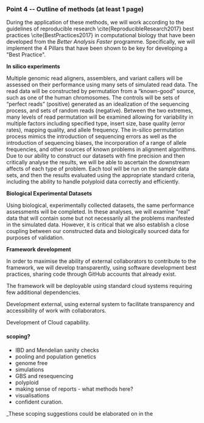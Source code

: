 ### Point 4 -- Outline of methods (at least 1 page)

During the application of these methods, we will work according to the guidelines of reproducible research \cite{ReproducibleResearch2017} best practices \cite{BestPractices2017} in computational biology that have been developed from the _Better Analysis Faster_ programme. Specifically, we will implement the 4 Pillars that have been shown to be key for developing a "Best Practice".

**In silico experiments**

Multiple genomic read aligners, assemblers, and variant callers will be assessed on their performance using many sets of simulated read data. The read data will be constructed by permutation from a “known-good” source, such as one of the human chromosomes. The controls will be sets of “perfect reads” (positive) generated as an idealization of the sequencing process, and sets of random reads (negative). Between the two extremes, many levels of read permutation will be examined allowing for variability in multiple factors including specified type, insert size, base quality (error rates), mapping quality, and allele frequency. The in-silico permutation process mimics the introduction of sequencing errors as well as the introduction of sequencing biases, the incorporation of a range of allele frequencies, and other sources of known problems in alignment algorithms. Due to our ability to construct our datasets with fine precision and then critically analyse the results, we will be able to ascertain the downstream affects of each type of problem. Each tool will be run on the sample data sets, and then the results evaluated using the appropriate standard criteria, including the ability to handle polyploid data correctly and efficiently.

**Biological Experimental Datasets**

Using biological, experimentally collected datasets, the same performance assessments will be completed. In these analyses, we will examine "real" data that will contain some but not necessarily all the problems manifested in the simulated data. However, it is critical that we also establish a close coupling between our constructed data and biologically sourced data for purposes of validation.

**Framework development**

In order to maximise the ability of external collaborators to contribute to the framework, we will develop transparently, using software development best practices, sharing code through GitHub accounts that already exist.

The framework will be deployable using standard cloud systems requiring few additional dependencies.

Development external, using external system to facilitate transparency and accessibility of work with collaborators.

Development of Cloud capability.


#### scoping?

* IBD and Mendelian sanity checks
* pooling and population genetics
* genome free
* simulations
* GBS and resequencing
* polyploid
* making sense of reports - what methods here?
* visualisations
* confident curation.

_These scoping suggestions could be elaborated on in the 